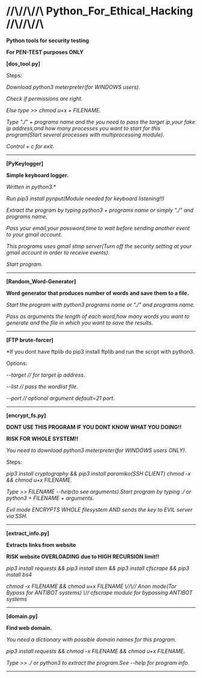 

# //\\//\\//\\  Python_For_Ethical_Hacking  //\\//\\//\\

**Python tools for security testing**

**For PEN-TEST purposes ONLY**

**[dos_tool.py]**

Steps:

  *Download python3 meterpreter(for WINDOWS users).*
  
  *Check if permissions are right.*
  
  *Else type >> chmod u+x + FILENAME.*  
  
  *Type "./"  + programs name and the you need to pass the target ip,your fake ip address,and how many processes you want to start for this program(Start several  processes with multiprocessing module).*
  
  *Control + c for exit.*


_________________________________________________________________________________________________________________________________________________________________


**[PyKeylogger]**

**Simple keyboard logger.**

*Written in python3.**
    
*Run pip3 install pynput(Module needed for keyboard listening!!)*
    
*Extract the program by typing python3 + programs name or simply "./"  and programs name.*
    
*Pass your email,your password,time to wait before sending another event to your gmail account.*
    
*This programs uses gmail stmp server(Turn off the security setting at your gmail account in order to receive events).*
    
*Start program.*
    
 _________________________________________________________________________________________________________________________________________________________________



**[Random_Word-Generator]**

**Word generator that produces number of words and save them to a file.**

*Start the program with python3 programs name or "./" and programs name.*
 
*Pass as arguments the length of each word,how many words you want to generate and the file in which you want to save the results.*


__________________________________________________________________________________________________________________________________________________________________


**[FTP brute-forcer]**

*If you dont have ftplib do pip3 install ftplib and run the script with python3.
  
  Options:
  
  *--target //  for target ip address.*
  
  *--list //  pass the wordlist file.*
  
  *--port //  optional argument default=21 port.*


__________________________________________________________________________________________________________________________________________________________________


**[encrypt_fs.py]**

**DONT USE THIS PROGRAM IF YOU DONT KNOW WHAT YOU DOING!!**

**RISK FOR WHOLE SYSTEM!!**

*You need to download python3 meterpreter(for WINDOWS users ONLY)*.
 
 Steps:
 
 *pip3 install cryptography && pip3 install paramiko(SSH CLIENT) chmod -x && chmod u+x FILENAME.*
  
 *Type  >> FILENAME --help(to see arguments).Start program by typing ./ or python3 + FILENAME + arguments.*
  
 *Evil mode ENCRYPTS WHOLE filesystem AND sends the key to EVIL server via SSH.*
  
__________________________________________________________________________________________________________________________________________________________________


 **[extract_info.py]** 
 
 **Extracts links from website**
 
 **RISK website OVERLOADING due to HIGH RECURSION limit!!**
 
 *pip3 install requests && pip3 install stem && pip3 install cfscrape && pip3 install bs4*
 
 *chmod -x FILENAME && chmod u+x FILENAME  \\//\\// Anon mode(Tor Bypass for ANTIBOT systems) \\// cfscrape module for bypassing ANTIBOT systems*


__________________________________________________________________________________________________________________________________________________________________


**[domain.py]**

**Find web domain.**

*You need a dictionary with possible domain names for this program.* 

 *pip3 install requests && chmod -x FILENAME && chmod u+x FILENAME.*
 
 *Type  >>  ./ or python3 to extract the program.See --help for program info.*
  

_________________________________________________________________________________________________________________________________________________________________





